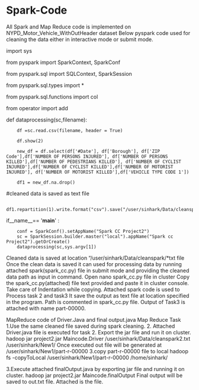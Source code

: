 # Spark-Code
All Spark and Map Reduce code is implemented on NYPD_Motor_Vehicle_WithOutHeader dataset
Below  pyspark code used for cleaning the data either in interactive mode or submit mode.

import sys

from pyspark import SparkContext, SparkConf

from pyspark.sql import SQLContext, SparkSession

from pyspark.sql.types import *

from pyspark.sql.functions import col

from operator import add


def dataprocessing(sc,filename):

        df =sc.read.csv(filename, header = True)
        
        df.show(2)
        
        new_df = df.select(df['#Date'], df['Borough'], df['ZIP Code'],df['NUMBER OF PERSONS INJURED'], df['NUMBER OF PERSONS KILLED'],df['NUMBER OF PEDESTRIANS KILLED'], df['NUMBER OF CYCLIST INJURED'],df['NUMBER OF CYCLIST KILLED'],df['NUMBER OF MOTORIST INJURED'], df['NUMBER OF MOTORIST KILLED'],df['VEHICLE TYPE CODE 1'])

        df1 = new_df.na.drop()
#cleaned data is saved as text file
        
        df1.repartition(1).write.format("csv").save("/user/sinhark/Data/cleanspark")

 
 if__name__== '__main__' :
        
        conf = SparkConf().setAppName("Spark CC Project2")
        sc = SparkSession.builder.master("local").appName("Spark cc Project2").getOrCreate()
        dataprocessing(sc,sys.argv[1])

Cleaned data is saved at location “/user/sinhark/Data/cleanspark/*txt file
Once the clean data is saved it can used  for processing data by running attached spark(spark_cc.py) file in submit mode and providing the cleaned data path as input in command.
Open nano spark_cc.py file in cluster
Copy the spark_cc.py(attached) file text provided and paste it in cluster console. Take care of Indentation while copying.
Attached spark code is used to Process task 2 and task3
It save the output as text file at location specified in the program.
Path is commented in spark_cc.py file.
Output of Task3 is attached with name part-00000. 


MapReduce code of Driver.Java and final output.java
Map Reduce Task
1.Use the same cleaned file saved during spark cleaning.
 2. Attached Driver.java file is executed for task 2.
Export the jar file and run it on cluster.
hadoop jar project2.jar Maincode.Driver /user/sinhark/Data/cleanspark2.txt /user/sinhark/New1/
Once executed out file will be generated at /user/sinhark/New1/part-r-00000
3.copy part-r-00000  file to local
hadoop fs -copyToLocal /user/sinhark/New1/part-r-00000 /home/sinhark/

3.Execute attached finalOutput.java by exporting jar file and running it on cluster.
hadoop jar project2.jar Maincode.finalOutput
Final output will be saved to out.txt file.
Attached is the file.

